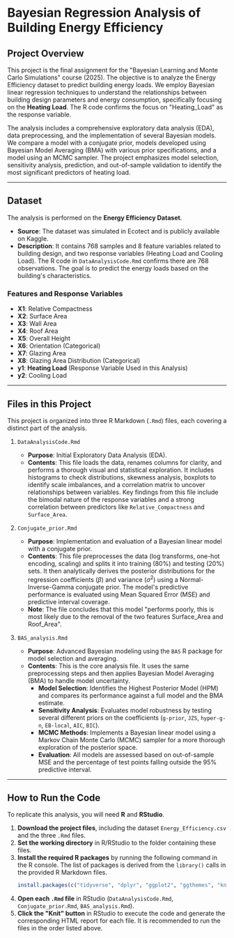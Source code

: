 # Bayesian Regression Analysis of Building Energy Efficiency

## Project Overview

This project is the final assignment for the "Bayesian Learning and Monte Carlo Simulations" course (2025). The objective is to analyze the Energy Efficiency dataset to predict building energy loads. We employ Bayesian linear regression techniques to understand the relationships between building design parameters and energy consumption, specifically focusing on the **Heating Load**. The R code confirms the focus on "Heating_Load" as the response variable.

The analysis includes a comprehensive exploratory data analysis (EDA), data preprocessing, and the implementation of several Bayesian models. We compare a model with a conjugate prior, models developed using Bayesian Model Averaging (BMA) with various prior specifications, and a model using an MCMC sampler. The project emphasizes model selection, sensitivity analysis, prediction, and out-of-sample validation to identify the most significant predictors of heating load.

---

## Dataset

The analysis is performed on the **Energy Efficiency Dataset**.

* **Source**: The dataset was simulated in Ecotect and is publicly available on Kaggle.
* **Description**: It contains 768 samples and 8 feature variables related to building design, and two response variables (Heating Load and Cooling Load). The R code in `DataAnalysisCode.Rmd` confirms there are 768 observations. The goal is to predict the energy loads based on the building's characteristics.

### Features and Response Variables

* **X1**: Relative Compactness
* **X2**: Surface Area
* **X3**: Wall Area 
* **X4**: Roof Area 
* **X5**: Overall Height 
* **X6**: Orientation (Categorical)
* **X7**: Glazing Area 
* **X8**: Glazing Area Distribution (Categorical) 
* **y1**: **Heating Load** (Response Variable Used in this Analysis) 
* **y2**: Cooling Load 

---

## Files in this Project

This project is organized into three R Markdown (`.Rmd`) files, each covering a distinct part of the analysis.

1.  `DataAnalysisCode.Rmd`
    * **Purpose**: Initial Exploratory Data Analysis (EDA).
    * **Contents**: This file loads the data, renames columns for clarity, and performs a thorough visual and statistical exploration. It includes histograms to check distributions, skewness analysis, boxplots to identify scale imbalances, and a correlation matrix to uncover relationships between variables. Key findings from this file include the bimodal nature of the response variables and a strong correlation between predictors like `Relative_Compactness` and `Surface_Area`.

2.  `Conjugate_prior.Rmd`
    * **Purpose**: Implementation and evaluation of a Bayesian linear model with a conjugate prior.
    * **Contents**: This file preprocesses the data (log transforms, one-hot encoding, scaling) and splits it into training (80%) and testing (20%) sets. It then analytically derives the posterior distributions for the regression coefficients ($\beta$) and variance ($\sigma^2$) using a Normal-Inverse-Gamma conjugate prior. The model's predictive performance is evaluated using Mean Squared Error (MSE) and predictive interval coverage.
    * **Note**: The file concludes that this model "performs poorly, this is most likely due to the removal of the two features Surface_Area and Roof_Area".

3.  `BAS_analysis.Rmd`
    * **Purpose**: Advanced Bayesian modeling using the `BAS` R package for model selection and averaging.
    * **Contents**: This is the core analysis file. It uses the same preprocessing steps and then applies Bayesian Model Averaging (BMA) to handle model uncertainty.
        * **Model Selection**: Identifies the Highest Posterior Model (HPM) and compares its performance against a full model and the BMA estimate.
        * **Sensitivity Analysis**: Evaluates model robustness by testing several different priors on the coefficients (`g-prior`, `JZS`, `hyper-g-n`, `EB-local`, `AIC`, `BIC`).
        * **MCMC Methods**: Implements a Bayesian linear model using a Markov Chain Monte Carlo (MCMC) sampler for a more thorough exploration of the posterior space.
        * **Evaluation**: All models are assessed based on out-of-sample MSE and the percentage of test points falling outside the 95% predictive interval.

---

## How to Run the Code

To replicate this analysis, you will need **R** and **RStudio**.

1.  **Download the project files**, including the dataset `Energy_Efficiency.csv` and the three `.Rmd` files.
2.  **Set the working directory** in R/RStudio to the folder containing these files.
3.  **Install the required R packages** by running the following command in the R console. The list of packages is derived from the `library()` calls in the provided R Markdown files.
    ```R
    install.packages(c("tidyverse", "dplyr", "ggplot2", "ggthemes", "knitr", "corrplot", "BAS", "bayesplot", "conflicted"))
    ```
4.  **Open each `.Rmd` file** in RStudio (`DataAnalysisCode.Rmd`, `Conjugate_prior.Rmd`, `BAS_analysis.Rmd`).
5.  **Click the "Knit" button** in RStudio to execute the code and generate the corresponding HTML report for each file. It is recommended to run the files in the order listed above.
